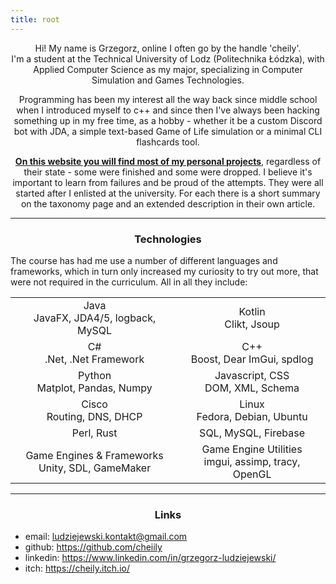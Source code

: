 ```yaml
---
title: root
---
```

<style>
  table {  text-align: center;  }
  th {  display: none;  }
</style>

<div align="center">

Hi! My name is Grzegorz, online I often go by the handle 'cheily'. \
I'm a student at the Technical University of Lodz (Politechnika Łódzka), with Applied Computer Science as my major, specializing in Computer Simulation and Games Technologies.

Programming has been my interest all the way back since middle school when I introduced myself to c++ and since then I've always been hacking something up in my free time, as a hobby - whether it be a custom Discord bot with JDA, a simple text-based Game of Life simulation or a minimal CLI flashcards tool. 

<ins>**On this website you will find most of my personal projects**</ins>, regardless of their state - some were finished and some were dropped. I believe it's important to learn from failures and be proud of the attempts. They were all started after I enlisted at the university. For each there is a short summary on the taxonomy page and an extended description in their own article.

</div>

---

<h3 align = "center">Technologies</h3>

The course has had me use a number of different languages and frameworks, which in turn only increased my curiosity to try out more, that were not required in the curriculum. All in all they include:

|                                                      |                                                         |
| ---------------------------------------------------- | ------------------------------------------------------- |
| Java <br> JavaFX, JDA4/5, logback, MySQL             | Kotlin <br> Clikt, Jsoup                                |
| C# <br> .Net, .Net Framework                         | C++ <br> Boost, Dear ImGui, spdlog                      |
| Python <br> Matplot, Pandas, Numpy                   | Javascript, CSS <br> DOM, XML, Schema                   |
| Cisco <br> Routing, DNS, DHCP                        | Linux <br> Fedora, Debian, Ubuntu                       |
| Perl, Rust                                           | SQL, MySQL, Firebase                                    |
| Game Engines & Frameworks <br> Unity, SDL, GameMaker | Game Engine Utilities <br> imgui, assimp, tracy, OpenGL |

---

<h3 align = "center">Links</h3>

- email: ludziejewski.kontakt@gmail.com
- github: https://github.com/cheiily
- linkedin: https://www.linkedin.com/in/grzegorz-ludziejewski/
- itch: https://cheily.itch.io/

<!-- or leave a message: \ -->
<!-- <input type="textarea" id="message" name="t-message" rows="4" cols="50"/>
<button type="button" id="submit-message" name="b-message" onclick="
  let body = document.getElementById('message').value;
  window.open('mailto:website@chiihou.one?subject=message&body='+body);
">submit</button> -->

